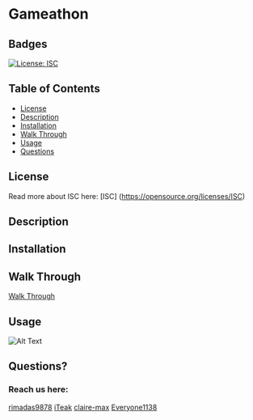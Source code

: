 # Gameathon

## Badges
  [![License: ISC](https://img.shields.io/badge/License-ISC-blue.svg)](https://opensource.org/licenses/ISC)

  ## Table of Contents
  * [License](#license)
  * [Description](#description)
  * [Installation](#installation)
  * [Walk Through](#walkthrough)
  * [Usage](#usage)
  * [Questions](#questions)

  ## License
  Read more about ISC here:
  [ISC] (https://opensource.org/licenses/ISC)

  ## Description
 


  ## Installation
 

  ## Walk Through

  [Walk Through ]()

  ## Usage
  
   
  ![Alt Text]()

  ## Questions?
  ### Reach us here: 
  [rimadas9878](https://github.com/rimadas9878)
  [iTeak](https://github.com/iTeak)
  [claire-max](https://github.com/claire-max)
  [Everyone1138](https://github.com/Everyone1138)
  